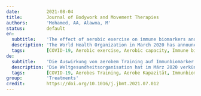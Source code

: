 ```yaml
---
date:          2021-08-04
title:         Journal of Bodywork and Movement Therapies
authors:       'Mohamed, AA, Alawna, M'
status:        default
en:
  subtitle:    'The effect of aerobic exercise on immune biomarkers and symptoms severity and progression in patients with COVID-19: A randomized control trial'
  description: 'The World Health Organization in March 2020 has announced that COVID-19 is a world pandemic because the number of infected cases increases rapidly. however, there are several available vaccines, their protection is limited to a certain period. Thus, the role of modalities that improve immune functions should be performed to counter COVID-19 viral load and decrease mortality rates. Objective: To investigate the effect of aerobic exercise on immune biomarkers, disease severity, and progression in patients with COVID-19. Design: A randomized controlled study. Participants: Thirty patients with COVID-19 participated in this study. Participants age ranged from 24 to 45 years old. Participants had a mild or moderate COVID-19. Participants were assigned randomly into two groups, exercise and control groups. There were two main dependent variables including blood immune markers and severity of respiratory symptoms. Interventions: All participants performed 2 weeks of moderate-intensity aerobic exercise for 40 min/session, 3 sessions/week. The measurements were performed at baseline, and after 2-weeks. Results: At baseline measurements, there were non-significant differences between both groups in the Wisconsin scale total score, Leucocytes, Lymphocytes, Interleukin-6, Interleukin-10, Immunoglobulin-A, and TNF-α. After the intervention, the Wisconsin scale (patient-oriented illness-specific quality-of-life) total score significantly decreased in the intervention group; while, Leucocytes, Lymphocytes, and Immunoglobulin-A significantly increased in the intervention group. Conclusion: The current study indicated that 2 weeks of moderate-intensity aerobic exercise decreased the severity and progression of COVID-19 associated disorders and quality of life. Also, a 2-weeks of aerobic exercise positively affected immune function by increasing the amounts of Leucocytes, Lymphocytes, Immunoglobulin A.'
  tags:        [COVID-19, Aerobic exercise, Aerobic capacity, Immune biomarkers, Immune system]
de:
  subtitle:    'Die Auswirkung von aerobem Training auf Immunbiomarker und den Schweregrad und das Fortschreiten der Symptome bei Patienten mit COVID-19: Eine randomisierte Kontrollstudie'
  description: 'Die Weltgesundheitsorganisation hat im März 2020 verkündet, dass es sich bei COVID-19 um eine weltweite Pandemie handelt, da die Zahl der infizierten Fälle rapide ansteigt. Es gibt zwar mehrere verfügbare Impfstoffe, deren Schutz ist jedoch auf einen bestimmten Zeitraum begrenzt. Daher sollten Modalitäten zur Verbesserung der Immunfunktionen eingesetzt werden, um die COVID-19-Viruslast zu bekämpfen und die Sterblichkeitsrate zu senken. Zielsetzung: Untersuchung der Auswirkungen von aerobem Training auf Immunbiomarker, Krankheitsschwere und -verlauf bei Patienten mit COVID-19. Aufbau: Eine randomisierte kontrollierte Studie. Teilnehmer: 30 Patienten mit COVID-19 nahmen an dieser Studie teil. Das Alter der Teilnehmer reichte von 24 bis 45 Jahren. Die Teilnehmer hatten eine leichte oder mittlere COVID-19. Die Teilnehmer wurden nach dem Zufallsprinzip in zwei Gruppen eingeteilt, eine Trainings- und eine Kontrollgruppe. Es gab zwei abhängige Hauptvariablen: Immunmarker im Blut und Schweregrad der Atemwegssymptome. Interventionen: Alle Teilnehmer absolvierten 2 Wochen lang ein moderat intensives aerobes Training von 40 Minuten pro Sitzung, 3 Sitzungen pro Woche. Die Messungen wurden zu Beginn und nach 2 Wochen durchgeführt. Ergebnisse: Bei den Messungen zu Beginn der Studie gab es keine signifikanten Unterschiede zwischen den beiden Gruppen in Bezug auf den Gesamtwert der Wisconsin-Skala, Leukozyten, Lymphozyten, Interleukin-6, Interleukin-10, Immunglobulin-A und TNF-α. Nach der Intervention sank der Gesamtwert der Wisconsin-Skala (patientenorientierte krankheitsspezifische Lebensqualität) in der Interventionsgruppe signifikant, während Leukozyten, Lymphozyten und Immunglobulin-A in der Interventionsgruppe signifikant anstiegen. Schlussfolgerung: Die aktuelle Studie zeigt, dass ein zweiwöchiges moderates aerobes Training den Schweregrad und das Fortschreiten von COVID-19-assoziierten Störungen und die Lebensqualität verringert. Außerdem wirkte sich ein zweiwöchiges aerobes Training positiv auf die Immunfunktion aus, indem es die Mengen an Leukozyten, Lymphozyten und Immunglobulin A erhöhte.' 
  tags:        [COVID-19, Aerobes Training, Aerobe Kapazität, Immunbiomarker, Immunsystem]
group:         'Treatments'
credit:        https://doi.org/10.1016/j.jbmt.2021.07.012
---
```

